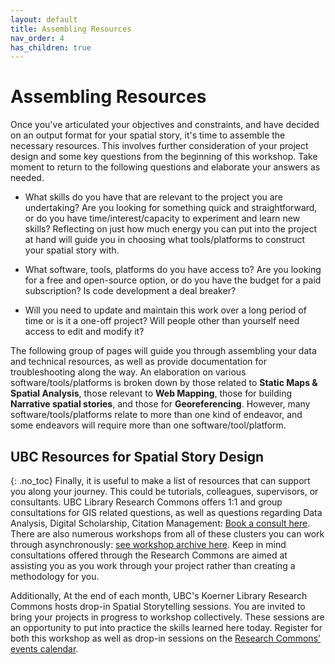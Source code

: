 ```yaml
---
layout: default
title: Assembling Resources
nav_order: 4
has_children: true
---
```

# Assembling Resources

Once you've articulated your objectives and constraints, and have decided on an output format for your spatial story, it's time to assemble the necessary resources. This involves further consideration of your project design and some key questions from the beginning of this workshop. Take moment to return to the following questions and elaborate your answers as needed.

 - What skills do you have that are relevant to the project you are undertaking? Are you looking for something quick and straightforward, or do you have time/interest/capacity to experiment and learn new skills? Reflecting on just how much energy you can put into the project at hand will guide you in choosing what tools/platforms to construct your spatial story with.

 - What software, tools, platforms do you have access to? Are you looking for a free and open-source option, or do you have the budget for a paid subscription? Is code development a deal breaker? 

 - Will you need to update and maintain this work over a long period of time or is it a one-off project? Will people other than yourself need access to edit and modify it? 


The following group of pages will guide you through assembling your data and technical resources, as well as provide documentation for troubleshooting along the way. An elaboration on various software/tools/platforms is broken down by those related to **Static Maps & Spatial Analysis**, those relevant to **Web Mapping**, those for building **Narrative spatial stories**, and those for **Georeferencing**. However, many software/tools/platforms relate to more than one kind of endeavor, and some endeavors will require more than one software/tool/platform. 



## UBC Resources for Spatial Story Design
{: .no_toc}
Finally, it is useful to make a list of resources that can support you along your journey. This could be tutorials, colleagues, supervisors, or consultants. UBC Library Research Commons offers 1:1 and group consultations for GIS related questions, as well as questions regarding Data Analysis, Digital Scholarship, Citation Management: [Book a consult here](https://libcal.library.ubc.ca/appointments/research_commons). There are also numerous workshops from all of these clusters you can work through asynchronously: [see workshop archive here](https://ubc-library-rc.github.io/). Keep in mind consultations offered through the Research Commons are aimed at assisting you as you work through your project rather than creating a methodology for you. 

Additionally, At the end of each month, UBC's Koerner Library Research Commons hosts drop-in Spatial Storytelling sessions. You are invited to bring your projects in progress to workshop collectively. These sessions are an opportunity to put into practice the skills learned here today. Register for both this workshop as well as drop-in sessions on the <a href="https://researchcommons.library.ubc.ca/events/" target="_blank">Research Commons' events calendar</a>.


